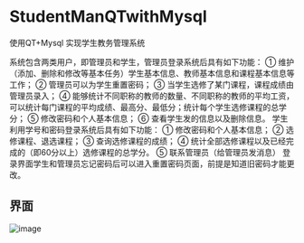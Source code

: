 # StudentManQTwithMysql
使用QT+Mysql 实现学生教务管理系统

系统包含两类用户，即管理员和学生，管理员登录系统后具有如下功能：
①	维护（添加、删除和修改等基本任务）学生基本信息、教师基本信息和课程基本信息等工作；
②	管理员可以为学生重置密码；
③	当学生选修了某门课程，课程成绩由管理员录入；
④	能够统计不同职称的教师的数量、不同职称的教师的平均工资，可以统计每门课程的平均成绩、最高分、最低分；统计每个学生选修课程的总学分；
⑤	修改密码和个人基本信息；
⑥ 查看学生发的信息以及删除信息。
学生利用学号和密码登录系统后具有如下功能：
①	修改密码和个人基本信息；
②	选修课程、退选课程；
③	查询选修课程的成绩；
④	统计全部选修课程以及已经完成的（即60分以上）选修课程的总学分。
⑤ 联系管理员（给管理员发消息）
登录界面学生和管理员忘记密码后可以进入重置密码页面，前提是知道旧密码才能更改。
## 界面
![image](https://github.com/ZWD11/Qt-mysql-Student-Management/assets/102904846/e479bfb4-84f2-4cd5-8adf-bc98c6c84d17)
